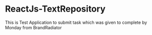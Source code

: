 # ReactJs-TextRepository
This is Test Application to submit task which was given to complete by Monday from BrandRadiator 
